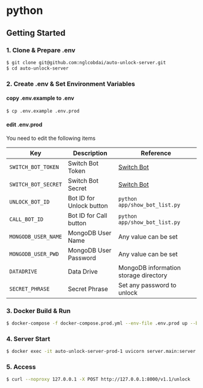 # python

## Getting Started

### 1. Clone & Prepare .env

```sh
$ git clone git@github.com:nglcobdai/auto-unlock-server.git
$ cd auto-unlock-server
```

### 2. Create .env & Set Environment Variables

#### copy .env.example to .env

```sh
$ cp .env.example .env.prod
```

#### edit .env.prod

You need to edit the following items

| Key                 | Description              | Reference                                                                                     |
| ------------------- | ------------------------ | --------------------------------------------------------------------------------------------- |
| `SWITCH_BOT_TOKEN`  | Switch Bot Token         | [Switch Bot](https://support.switch-bot.com/hc/ja/articles/12822710195351-トークンの取得方法) |
| `SWITCH_BOT_SECRET` | Switch Bot Secret        | [Switch Bot](https://support.switch-bot.com/hc/ja/articles/12822710195351-トークンの取得方法) |
| `UNLOCK_BOT_ID`     | Bot ID for Unlock button | `python app/show_bot_list.py`                                                                 |
| `CALL_BOT_ID`       | Bot ID for Call button   | `python app/show_bot_list.py`                                                                 |
| `MONGODB_USER_NAME` | MongoDB User Name        | Any value can be set                                                                          |
| `MONGODB_USER_PWD`  | MongoDB User Password    | Any value can be set                                                                          |
| `DATADRIVE`         | Data Drive               | MongoDB information storage directory                                                         |
| `SECRET_PHRASE`     | Secret Phrase            | Set any password to unlock                                                                    |

### 3. Docker Build & Run

```sh
$ docker-compose -f docker-compose.prod.yml --env-file .env.prod up --build -d
```

### 4. Server Start

```sh
$ docker exec -it auto-unlock-server-prod-1 uvicorn server.main:server --host 0.0.0.0 --port 8000
```

### 5. Access

```sh
$ curl --noproxy 127.0.0.1 -X POST http://127.0.0.1:8000/v1.1/unlock
```
